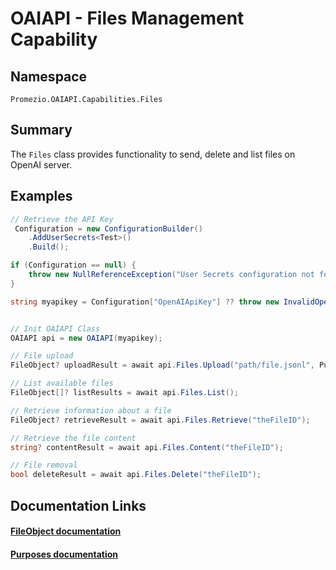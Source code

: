 # OAIAPI - Files Management Capability

## Namespace
`Promezio.OAIAPI.Capabilities.Files`

## Summary
The `Files` class provides functionality to send, delete and list files on OpenAI server.

## Examples

```csharp
// Retrieve the API Key
 Configuration = new ConfigurationBuilder()
    .AddUserSecrets<Test>()
    .Build();

if (Configuration == null) {
    throw new NullReferenceException("User Secrets configuration not found."); 
}

string myapikey = Configuration["OpenAIApiKey"] ?? throw new InvalidOperationException("API Key not found");


// Init OAIAPI Class
OAIAPI api = new OAIAPI(myapikey);

// File upload
FileObject? uploadResult = await api.Files.Upload("path/file.jsonl", Purposes.FINE_TUNE);

// List available files
FileObject[]? listResults = await api.Files.List();

// Retrieve information about a file
FileObject? retrieveResult = await api.Files.Retrieve("theFileID");

// Retrieve the file content
string? contentResult = await api.Files.Content("theFileID");

// File removal
bool deleteResult = await api.Files.Delete("theFileID");

```

## Documentation Links
#### [FileObject documentation](/api/Promezio.OAIAPI.Capabilities.Files.FileObject.html)
#### [Purposes documentation](/api/Promezio.OAIAPI.Capabilities.Files.Purposes.html)
